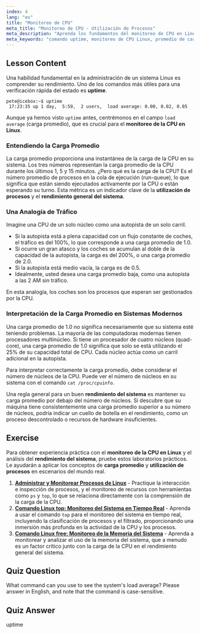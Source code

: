 ```yaml
---
index: 4
lang: "es"
title: "Monitoreo de CPU"
meta_title: "Monitoreo de CPU - Utilización de Procesos"
meta_description: "Aprenda los fundamentos del monitoreo de CPU en Linux usando el comando uptime. Esta guía para principiantes explica cómo interpretar el promedio de carga, entender la utilización de procesos y evaluar el rendimiento del sistema."
meta_keywords: "comando uptime, monitoreo de CPU Linux, promedio de carga, rendimiento del sistema, utilización de procesos, tutorial Linux, guía para principiantes"
---
```


## Lesson Content

Una habilidad fundamental en la administración de un sistema Linux es comprender su rendimiento. Uno de los comandos más útiles para una verificación rápida del estado es **uptime**.

```
pete@icebox:~$ uptime
 17:23:35 up 1 day,  5:59,  2 users,  load average: 0.00, 0.02, 0.05
```

Aunque ya hemos visto `uptime` antes, centrémonos en el campo `load average` (carga promedio), que es crucial para el **monitoreo de la CPU en Linux**.

### Entendiendo la Carga Promedio

La carga promedio proporciona una instantánea de la carga de la CPU en su sistema. Los tres números representan la carga promedio de la CPU durante los últimos 1, 5 y 15 minutos. ¿Pero qué es la carga de la CPU? Es el número promedio de procesos en la cola de ejecución (run-queue), lo que significa que están siendo ejecutados activamente por la CPU o están esperando su turno. Esta métrica es un indicador clave de la **utilización de procesos** y el **rendimiento general del sistema**.

### Una Analogía de Tráfico

Imagine una CPU de un solo núcleo como una autopista de un solo carril.

- Si la autopista está a plena capacidad con un flujo constante de coches, el tráfico es del 100%, lo que corresponde a una carga promedio de 1.0.
- Si ocurre un gran atasco y los coches se acumulan al doble de la capacidad de la autopista, la carga es del 200%, o una carga promedio de 2.0.
- Si la autopista está medio vacía, la carga es de 0.5.
- Idealmente, usted desea una carga promedio baja, como una autopista a las 2 AM sin tráfico.

En esta analogía, los coches son los procesos que esperan ser gestionados por la CPU.

### Interpretación de la Carga Promedio en Sistemas Modernos

Una carga promedio de 1.0 no significa necesariamente que su sistema esté teniendo problemas. La mayoría de las computadoras modernas tienen procesadores multinúcleo. Si tiene un procesador de cuatro núcleos (quad-core), una carga promedio de 1.0 significa que solo se está utilizando el 25% de su capacidad total de CPU. Cada núcleo actúa como un carril adicional en la autopista.

Para interpretar correctamente la carga promedio, debe considerar el número de núcleos de la CPU. Puede ver el número de núcleos en su sistema con el comando `cat /proc/cpuinfo`.

Una regla general para un buen **rendimiento del sistema** es mantener su carga promedio por debajo del número de núcleos. Si descubre que su máquina tiene consistentemente una carga promedio superior a su número de núcleos, podría indicar un cuello de botella en el rendimiento, como un proceso descontrolado o recursos de hardware insuficientes.

## Exercise

Para obtener experiencia práctica con el **monitoreo de la CPU en Linux** y el análisis del **rendimiento del sistema**, pruebe estos laboratorios prácticos. Le ayudarán a aplicar los conceptos de **carga promedio** y **utilización de procesos** en escenarios del mundo real.

1. **[Administrar y Monitorear Procesos de Linux](https://labex.io/es/labs/comptia-manage-and-monitor-linux-processes-590864)** - Practique la interacción e inspección de procesos, y el monitoreo de recursos con herramientas como `ps` y `top`, lo que se relaciona directamente con la comprensión de la carga de la CPU.
2. **[Comando Linux top: Monitoreo del Sistema en Tiempo Real](https://labex.io/es/labs/linux-linux-top-command-real-time-system-monitoring-388500)** - Aprenda a usar el comando `top` para el monitoreo del sistema en tiempo real, incluyendo la clasificación de procesos y el filtrado, proporcionando una inmersión más profunda en la actividad de la CPU y los procesos.
3. **[Comando Linux free: Monitoreo de la Memoria del Sistema](https://labex.io/es/labs/linux-linux-free-command-monitoring-system-memory-388496)** - Aprenda a monitorear y analizar el uso de la memoria del sistema, que a menudo es un factor crítico junto con la carga de la CPU en el rendimiento general del sistema.

## Quiz Question

What command can you use to see the system's load average? Please answer in English, and note that the command is case-sensitive.

## Quiz Answer

uptime
